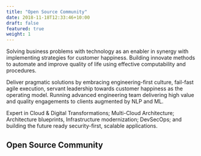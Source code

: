 ```yaml
---
title: "Open Source Community"
date: 2018-11-18T12:33:46+10:00
draft: false
featured: true
weight: 1
---
```


Solving business problems with technology as an enabler in synergy with implementing strategies for customer happiness. Building innovate methods to automate and improve quality of life using effective computability and procedures.

Deliver pragmatic solutions by embracing engineering-first culture, fail-fast agile execution, servant leadership towards customer happiness as the operating model. Running advanced engineering team delivering high value and quality engagements to clients augmented by NLP and ML.

Expert in Cloud & Digital Transformations; Multi-Cloud Architecture; Architecture blueprints, Infrastructure modernization; DevSecOps; and building the future ready security-first, scalable applications. 


## Open Source Community
